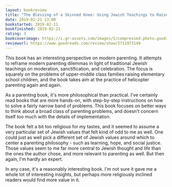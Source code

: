 ```yaml
---
layout: bookreview
title: "The Blessing of a Skinned Knee: Using Jewish Teachings to Raise Self-Reliant Children"
date: 2019-02-21 13:00
bookstarted: 2019-02-11
bookfinished: 2019-02-21
rating: 3
bookcoverimage: https://i.gr-assets.com/images/S/compressed.photo.goodreads.com/books/1309286607l/537661._SX98_.jpg
reviewurl: https://www.goodreads.com/review/show/2711973149
---
```


This book has an interesting perspective on modern parenting. It attempts to reframe modern parenting dilemmas in light of traditional Jewish teachings on moderation, sanctification, and celebration. The focus is squarely on the problems of upper-middle class families raising elementary school children, and the book takes aim at the practice of helicopter parenting again and again.



As a parenting book, it's more philosophical than practical. I've certainly read books that are more hands-on, with step-by-step instructions on how to solve a fairly narrow band of problems. This book focuses on better ways to think about a broad class of parenting problems, and doesn't concern itself too much with the details of implementation.



The book felt a bit too religious for my tastes, and it seemed to assume a very particular set of Jewish values that felt kind of odd to me as well. One could just as well pick a different set of Jewish values around which to center a parenting philosophy - such as learning, hope, and social justice. Those values seem to me far more central to Jewish thought and life than the ones the author chose, and more relevant to parenting as well. But then again, I'm hardly an expert.



In any case, it's a reasonably interesting book. I'm not sure it gave me a whole lot of interesting insights, but perhaps more religiously inclined readers would find more value in it.